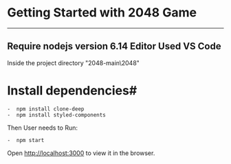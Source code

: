 # Getting Started with 2048 Game

----------------------------------
Require nodejs version 6.14
Editor Used VS Code
----------------------------------

Inside the project directory "2048-main\2048"
# Install dependencies#
   
    -  npm install clone-deep
    -  npm install styled-components


Then User needs to Run:

    -  npm start


Open [http://localhost:3000](http://localhost:3000) to view it in the browser.





